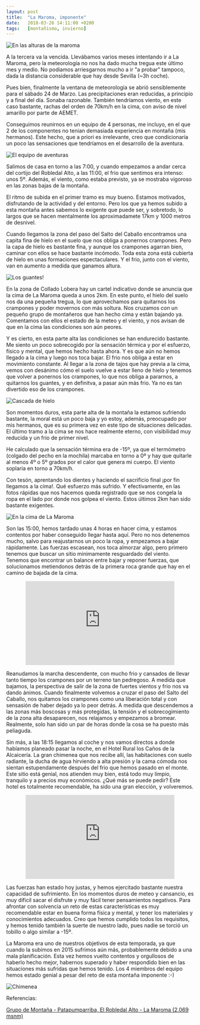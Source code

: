 ```yaml
---
layout: post
title:  "La Maroma, imponente"
date:   2018-03-26 14:11:00 +0200
tags:	[montañismo, invierno]
---
```


![En las alturas de la maroma][altura]

A la tercera va la vencida. Llevábamos varios meses intentando ir a La
Maroma, pero la meteorología no nos ha dado mucha tregua este último mes y
medio. No podiamos arriesgarnos mucho a ir "a probar" tampoco, dada la
distancia considerable que hay desde Sevilla (~3h coche).

Pues bien, finalmente la ventana de meteorología se abrió sensiblemente para
el sábado 24 de Marzo. Las precipitaciones eran reducidas, a principio y a
final del día. Sonaba razonable. También tendríamos viento, en este caso
bastante, rachas del orden de 70km/h en la cima, con aviso de nivel amarillo
por parte de AEMET.

<!--more-->

Conseguimos reunirnos en un equipo de 4 personas, me incluyo, en el que 2 de
los componentes no tenian demasiada experiencia en montaña (mis hermanos). Este
hecho, que a priori es irrelevante, creo que condicionaría un poco las
sensaciones que tendríamos en el desarrollo de la aventura.

![El equipo de aventuras][equipo]

Salimos de casa en torno a las 7:00, y cuando empezamos a andar cerca del
cortijo del Robledal Alto, a las 11:00, el frio que sentimos era intenso: unos
5º. Además, el viento, como estaba previsto, ya se mostraba vigoroso en las
zonas bajas de la montaña.

El ritmo de subida en el primer tramo es muy bueno. Estamos motivados,
disfrutando de la actividad y del entorno. Pero los que ya hemos subido a esta
montaña antes sabemos lo exigente que puede ser, y sobretodo, lo largos que se
hacen mentalmente los aproximadamete 17km y 1000 metros de desnivel.

Cuando llegamos la zona del paso del Salto del Caballo encontramos una capita
fina de hielo en el suelo que nos obliga a ponernos crampones. Pero la capa de
hielo es bastante fina, y aunque los crampones agarran bien, caminar con ellos
se hace bastante incómodo. Toda esta zona está cubierta de hielo en unas
formaciones espectaculares. Y el frio, junto con el viento, van en aumento a
medida que ganamos altura.

![Los guantes!][guantes]

En la zona de Collado Lobera hay un cartel indicativo donde se anuncia que la
cima de La Maroma queda a unos 2km. En este punto, el hielo del suelo nos da
una pequeña tregua, lo que aprovechamos para quitarnos los crampones y poder
movernos con más soltura. Nos cruzamos con un pequeño grupo de montañeros que
han hecho cima y están bajando ya. Comentamos con ellos el estado de la meteo
y el viento, y nos avisan de que en la cima las condiciones son aún peores.

Y es cierto, en esta parte alta las condiciones se han endurecido bastante. Me
siento un poco sobrecogido por la sensación térmica y por el esfuerzo, físico y
mental, que hemos hecho hasta ahora. Y es que aún no hemos llegado a la cima y
luego nos toca bajar. El frio nos obliga a estar en movimiento constante.
Al llegar a la zona de tajos que hay previa a la cima, vemos con desánimo cómo
el suelo vuelve a estar lleno de hielo y tenemos que volver a ponernos los
crampones, lo que nos obliga a pararnos, a quitarnos los guantes, y en
definitva, a pasar aún más frio. Ya no es tan divertido eso de los crampones.

![Cascada de hielo][cascada]

Son momentos duros, esta parte alta de la montaña la estamos sufriendo
bastante, la moral está un poco baja y yo estoy, además, preocupado por mis
hermanos, que es su primera vez en este tipo de situaciones delicadas.
El último tramo a la cima se nos hace realmente eterno, con visibilidad muy
reducida y un frio de primer nivel.

He calculado que la sensación términa era
de -15º, ya que el termómetro (colgado del pecho en la mochila) marcaba en
torno a 0º y hay que quitarle al menos 4º o 5º grados por el calor que genera
mi cuerpo. El viento soplaría en torno a 70km/h.

Con tesón, aprentando los dientes y haciendo el sacrificio final ¡por fin
llegamos a la cima!. Qué esfuerzo más sufrido. Y efectivamente, en
las fotos rápidas que nos hacemos queda registrado que se nos congela la ropa
en el lado por donde nos golpea el viento. Estos últimos 2km han sido bastante
exigentes.

![En la cima de La Maroma][cima]

Son las 15:00, hemos tardado unas 4 horas en hacer cima, y estamos contentos
por haber conseguido llegar hasta aquí. Pero no nos detenemos mucho, salvo
para reajustarnos un poco la ropa, y empezamos a bajar rápidamente.
Las fuerzas escasean, nos toca almorzar algo, pero primero tenemos que buscar
un sitio minimamente resguardado del viento. Tenemos que encontrar un balance
entre bajar y reponer fuerzas, que solucionamos metiendonos detrás de la
primera roca grande que hay en el camino de bajada de la cima.

<center>
<iframe width="400" height="225"
	src="https://www.youtube-nocookie.com/embed/YbyawISEsC0"
	frameborder="0" allow="autoplay; encrypted-media" allowfullscreen>
</iframe>
</center>

Reanudamos la marcha descendente, con mucho frio y cansados de llevar tanto
tiempo los crampones por un terreno tan pedregoso. A medida que bajamos,
la perspectiva de salir de la zona de fuertes vientos y frio nos va dando
ánimos. Cuando finalmente volvemos a cruzar el paso del Salto del Caballo,
nos quitamos los crampones como una liberación total y con sensasión de haber
dejado ya lo peor detrás.
A medida que descendemos a las zonas más boscosas y más protegidas, la tensión
y el sobrecogimiento de la zona alta desaparecen, nos relajamos y empezamos
a bromear. Realmente, solo han sido un par de horas donde la cosa se ha puesto
más peliaguda.

Sin más, a las 18:15 llegamos al coche y nos vamos directos a donde habíamos
planeado pasar la noche, en el Hotel Rural los Caños de la Alcaicería.
La gran chimenea que nos recibe allí, las habitaciones con suelo radiante,
la ducha de agua hirviendo a alta presión y la cama cómoda nos sientan
estupendamente después del frio que hemos pasado en el monte.
Este sitio está genial, nos atienden muy bien, está todo muy limpio, tranquilo
y a precios muy económicos. ¿Qué más se puede pedir? Este hotel es totalmente
recomendable, ha sido una gran elección, y volveremos.

<center>
<iframe width="400" height="225"
	src="https://www.youtube-nocookie.com/embed/Gvv8H4P6IIU"
	frameborder="0" allow="autoplay; encrypted-media" allowfullscreen>
</iframe>
</center>


Las fuerzas han estado hoy justas, y hemos ejercitado bastante nuestra
capacidad de sufrimiento. En los momentos duros de meteo y cansancio, es muy
dificil sacar el disfrute y muy fácil tener pensamientos negativos.
Para afrontar con solvencia un reto de estas características es muy
recomendable estar en buena forma física y mental, y tener los materiales y
conocimientos adecuados. Creo que hemos cumplido todos los requisitos, y hemos
tenido también la suerte de nuestro lado, pues nadie se torció un tobillo o
algo similar a -15º.

La Maroma era uno de nuestros objetivos de esta temporada, ya que cuando
la subimos en 2015 sufrimos aún más, probablemente debido a una mala
planificación. Esta vez hemos vuelto contentos y orgullosos de haberlo hecho
mejor, habernos superado y haber respondido bien en las situaciones más sufridas
que hemos tenido. Los 4 miembros del equipo hemos estado genial a pesar del
reto de esta montaña imponente :-)

![Chimenea][chimenea]

Referencias:

[Grupo de Montaña - Patapumparriba, El Robledal Alto - La Maroma (2.069 msnm)][gmp]

[gmp]:			http://gmpatapumparriba.blogspot.com.es/2013/03/el-robledal-alto-la-maroma-2069-mts.html 
[equipo]:		{{site.url}}/assets/20180326-01-maroma-equipo.png
[cima]:			{{site.url}}/assets/20180326-02-maroma-cima.png
[guantes]:		{{site.url}}/assets/20180326-03-maroma-guantes.png
[cascada]:		{{site.url}}/assets/20180326-04-maroma-cascada.png
[altura]:		{{site.url}}/assets/20180326-05-maroma-altura.png
[chimenea]:		{{site.url}}/assets/20180326-06-maroma-chimenea.png
